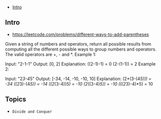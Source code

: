 - [Intro](#intro)

## Intro

- https://leetcode.com/problems/different-ways-to-add-parentheses

Given a string of numbers and operators, return all possible results from computing all the different possible ways to group numbers and operators. The valid operators are +, - and *.
Example 1:

Input: "2-1-1"
Output: [0, 2]
Explanation: 
((2-1)-1) = 0 
(2-(1-1)) = 2
Example 2:

Input: "2*3-4*5"
Output: [-34, -14, -10, -10, 10]
Explanation: 
(2*(3-(4*5))) = -34 
((2*3)-(4*5)) = -14 
((2*(3-4))*5) = -10 
(2*((3-4)*5)) = -10 
(((2*3)-4)*5) = 10


## Topics

- `Divide and Conquer`


